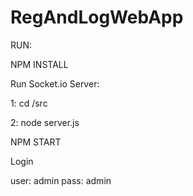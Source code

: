 # RegAndLogWebApp
 
RUN:

NPM INSTALL

Run Socket.io Server:

1: cd /src

2: node server.js

NPM START


Login 

user: admin
pass: admin